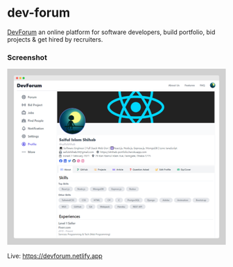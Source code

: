# dev-forum

[DevForum](https://devforum.netlify.app) an online platform for software developers, build portfolio, bid projects & get hired by recruiters.

### Screenshot

<img src="ui.png" alt="devforum" />

Live: https://devforum.netlify.app
